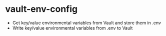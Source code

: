 # vault-env-config


* Get key/value environmental variables from Vault and store them in .env
* Write key/value environmental variables from .env to Vault



